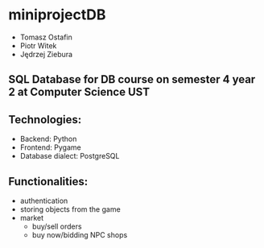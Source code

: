 # miniprojectDB
- Tomasz Ostafin
- Piotr Witek
- Jędrzej Ziebura
## SQL Database for DB course on semester 4 year 2 at Computer Science UST
## Technologies:
- Backend: Python
- Frontend: Pygame
- Database dialect: PostgreSQL
## Functionalities:
- authentication
- storing objects from the game 
- market
  - buy/sell orders
  - buy now/bidding
NPC shops
